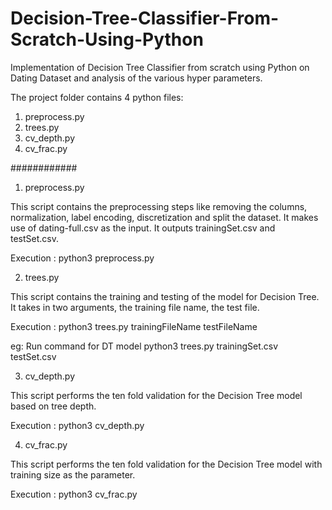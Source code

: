 # Decision-Tree-Classifier-From-Scratch-Using-Python
Implementation of Decision Tree Classifier from scratch using Python on Dating Dataset and analysis of the various hyper parameters.


The project folder contains 4 python files: 
1. preprocess.py
2. trees.py
3. cv_depth.py
4. cv_frac.py

############
1. preprocess.py

This script contains the preprocessing steps like removing the columns, normalization, label encoding, discretization and split the dataset. It makes use of dating-full.csv as the input. It outputs trainingSet.csv and testSet.csv.

Execution : python3 preprocess.py

2. trees.py

This script contains the training and testing of the model for Decision Tree. It takes in two arguments, the training file name, the test file.

Execution : python3 trees.py trainingFileName testFileName

eg: 
Run command for DT model
python3 trees.py trainingSet.csv testSet.csv  

3. cv_depth.py

This script performs the ten fold validation for the Decision Tree model based on tree depth.

Execution : python3 cv_depth.py

4. cv_frac.py

This script performs the ten fold validation for the Decision Tree model with training size as the parameter.

Execution : python3 cv_frac.py
